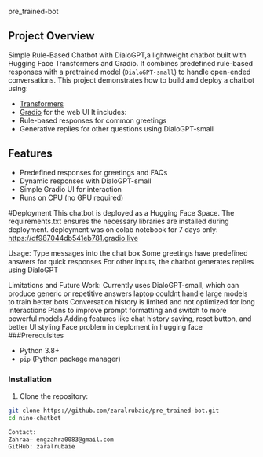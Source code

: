 pre_trained-bot

## Project Overview
Simple Rule-Based Chatbot with DialoGPT,a lightweight chatbot built with Hugging Face Transformers and Gradio. It combines predefined rule-based responses with a pretrained model (`DialoGPT-small`) to handle open-ended conversations.
This project demonstrates how to build and deploy a chatbot using:

- [Transformers](https://huggingface.co/transformers/)
- [Gradio](https://gradio.app/) for the web UI
 It includes:
- Rule-based responses for common greetings
- Generative replies for other questions using DialoGPT-small
   
## Features
- Predefined responses for greetings and FAQs
- Dynamic responses with DialoGPT-small
-  Simple Gradio UI for interaction
- Runs on CPU (no GPU required)
  
#Deployment
This chatbot is deployed as a Hugging Face Space. The requirements.txt ensures the necessary libraries are installed during deployment.
deployment was on colab notebook for 7 days only:  https://df987044db541eb781.gradio.live

Usage:
Type messages into the chat box
Some greetings have predefined answers for quick responses
For other inputs, the chatbot generates replies using DialoGPT

Limitations and Future Work:
Currently uses DialoGPT-small, which can produce generic or repetitive answers
laptop couldnt handle large models to train better bots 
Conversation history is limited and not optimized for long interactions
Plans to improve prompt formatting and switch to more powerful models
Adding features like chat history saving, reset button, and better UI styling
Face problem in deploment in hugging face 
###Prerequisites
- Python 3.8+
- `pip` (Python package manager)

### Installation

1. Clone the repository:

```bash
git clone https://github.com/zaralrubaie/pre_trained-bot.git
cd nino-chatbot

Contact:
Zahraa— engzahra0083@gmail.com
GitHub: zaralrubaie
